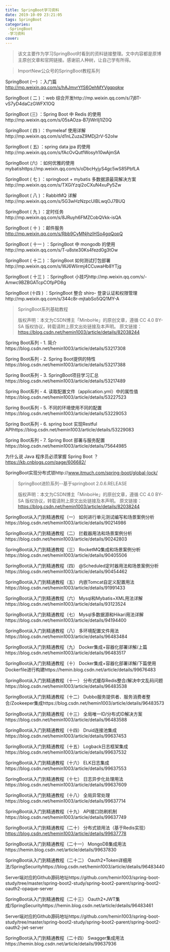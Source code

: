 ```yaml
---
title: SpringBoot学习资料
date: 2019-10-09 23:21:05
tags: SpringBoot
categories:
 -SpringBoot
 -学习资料
cover: 
---
```




> 该文主要作为学习SpringBoot时看到的资料链接整理。文中内容都是原博主原创文章和官网链接。感谢前人种树，让自己学有所得。

> ImportNew公众号的SpringBoot教程系列



SpringBoot (一) ：入门篇			http://mp.weixin.qq.com/s/hAJmvrYfS6OehMYVgqpqkw

SpringBoot ( 二 ) ：web 综合开发http://mp.weixin.qq.com/s/7jBT-vS7yD4daCzGWFX1OQ

SpringBoot (三) ：Spring Boot 中 Redis 的使用http://mp.weixin.qq.com/s/05sAOza-B7jlWrllj1lZ0Q

SpringBoot ( 四 ) ：thymeleaf 使用详解http://mp.weixin.qq.com/s/d1nLZuzaZ9MDj2rV-52oIw

SpringBoot ( 五) ：spring data jpa 的使用http://mp.weixin.qq.com/s/fAcOvQutfWosyh10wAjmSA

SpringBoot (六) ：如何优雅的使用 mybatishttps://mp.weixin.qq.com/s/oDbcHyjyS4gc5wS85PbfLA

SpringBoot ( 七 ) ：springboot + mybatis 多数据源最简解决方案http://mp.weixin.qq.com/s/TXGiYzqi2oCXuN4xuPy5Zw

SpringBoot ( 八 ) ：RabbitMQ 详解http://mp.weixin.qq.com/s/5G3wHzNzpcUlBLwqOJ7BUQ

SpringBoot ( 九 ) ：定时任务http://mp.weixin.qq.com/s/8JRuyh6FMZCobQVkk-isQA

SpringBoot ( 十 ) ：邮件服务	http://mp.weixin.qq.com/s/Rbb9CyMNjhzIHSo4gqQopQ

SpringBoot ( 十一 ) ：SpringBoot 中 mongodb 的使用http://mp.weixin.qq.com/s/T-u8ste30Ks4fezd0g3tOw

SpringBoot ( 十二 ) ：SpringBoot 如何测试打包部署http://mp.weixin.qq.com/s/WJ6WIirmj4CCuwaHb8YTjg

SpringBoot ( 十三 ) ：SpringBoot 小技巧http://mp.weixin.qq.com/s/-Amwc9BZBGATcpCOfpPD8g

SpringBoot (十四 ) ：SpringBoot 整合 shiro- 登录认证和权限管理http://mp.weixin.qq.com/s/344c8r-mjtabSo5QQ1MY-A



> SpringBoot系列基础教程
>
> 版权声明：本文为CSDN博主「MinboHe」的原创文章，遵循 CC 4.0 BY-SA 版权协议，转载请附上原文出处链接及本声明。
> 原文链接：https://blog.csdn.net/hemin1003/article/details/82038244					

Spring Boot系列 - 1. 简介https://blog.csdn.net/hemin1003/article/details/53217308

Spring Boot系列 - 2. Spring Boot提供的特性https://blog.csdn.net/hemin1003/article/details/53217388

Spring Boot系列 - 3. SpringBoot项目学习汇总https://blog.csdn.net/hemin1003/article/details/53217489

Spring Boot系列 - 4. 读取配置文件（application.yml）中的属性值https://blog.csdn.net/hemin1003/article/details/53227523

Spring Boot系列 - 5. 不同的环境使用不同的配置https://blog.csdn.net/hemin1003/article/details/53229053

Spring Boot系列 - 6. spring boot 实现Restful APIhttps://blog.csdn.net/hemin1003/article/details/53229083

Spring Boot系列 - 7. Spring Boot 部署与服务配置https://blog.csdn.net/hemin1003/article/details/75644985

为什么说 Java 程序员必须掌握 Spring Boot ？https://kb.cnblogs.com/page/606682/

SpringBoot实现分布式锁http://www.itmuch.com/spring-boot/global-lock/

> SpringBoot进阶系列--基于springboot 2.0.6.RELEASE
>
> 版权声明：本文为CSDN博主「MinboHe」的原创文章，遵循 CC 4.0 BY-SA 版权协议，转载请附上原文出处链接及本声明。
> 原文链接：https://blog.csdn.net/hemin1003/article/details/82038244

SpringBoot从入门到精通教程（一） 如何进行单元测试编写和场景案例分析https://blog.csdn.net/hemin1003/article/details/90214986

SpringBoot从入门到精通教程（二） 拦截器用法和场景案例分析https://blog.csdn.net/hemin1003/article/details/90242803

SpringBoot从入门到精通教程（三） RocketMQ集成和场景案例分析https://blog.csdn.net/hemin1003/article/details/90405506

SpringBoot从入门到精通教程（四） @Scheduled定时器用法和场景案例分析https://blog.csdn.net/hemin1003/article/details/90454462

SpringBoot从入门到精通教程（五） 内嵌Tomcat自定义配置用法https://blog.csdn.net/hemin1003/article/details/91991433

SpringBoot从入门到精通教程（六） Mysql和Mybatis+XML用法详解https://blog.csdn.net/hemin1003/article/details/93123524

SpringBoot从入门到精通教程（七） Mysql多数据源和Hikari用法详解https://blog.csdn.net/hemin1003/article/details/94194400

SpringBoot从入门到精通教程（八） 多环境配置文件用法https://blog.csdn.net/hemin1003/article/details/96483484

SpringBoot从入门到精通教程（九） Docker集成+容器化部署详解/上篇https://blog.csdn.net/hemin1003/article/details/96483517

SpringBoot从入门到精通教程（十） Docker集成+容器化部署详解/下篇使用Dockerfile进行构建https://hemin.blog.csdn.net/article/details/99676483

SpringBoot从入门到精通教程（十一） 分布式缓存Redis整合/解决中文乱码问题https://blog.csdn.net/hemin1003/article/details/96483538

SpringBoot从入门到精通教程（十二） Dubbo服务提供者、服务消费者整合/Zookeeper集成https://blog.csdn.net/hemin1003/article/details/96483573

SpringBoot从入门到精通教程（十三） 全局唯一ID/分布式ID解决方案https://blog.csdn.net/hemin1003/article/details/96483588

SpringBoot从入门到精通教程（十四） Druid连接池集成https://blog.csdn.net/hemin1003/article/details/99637453

SpringBoot从入门到精通教程（十五） Logback日志框架集成https://blog.csdn.net/hemin1003/article/details/99637532

SpringBoot从入门到精通教程（十六） ELK日志集成https://blog.csdn.net/hemin1003/article/details/99637553

SpringBoot从入门到精通教程（十七） 日志异步化处理用法https://blog.csdn.net/hemin1003/article/details/99637609

SpringBoot从入门到精通教程（十八） 全局异常处理https://blog.csdn.net/hemin1003/article/details/99637714

SpringBoot从入门到精通教程（十九） API接口防刷机制https://blog.csdn.net/hemin1003/article/details/99637749

SpringBoot从入门到精通教程（二十） 分布式锁用法（基于Redis实现）https://blog.csdn.net/hemin1003/article/details/99637778

SpringBoot从入门到精通教程（二十一） MongoDB集成用法https://hemin.blog.csdn.net/article/details/99637830

SpringBoot从入门到精通教程（二十二） Oauth2+Token详细用法/SpringSecurityhttps://blog.csdn.net/hemin1003/article/details/96483440

Server端对应的Github源码地址https://github.com/hemin1003/spring-boot-study/tree/master/spring-boot2-study/spring-boot2-parent/spring-boot2-oauth2-opaque-server

SpringBoot从入门到精通教程（二十三） Oauth2+JWT集成/SpringSecurityhttps://hemin.blog.csdn.net/article/details/96483461

Server端对应的Github源码地址https://github.com/hemin1003/spring-boot-study/tree/master/spring-boot2-study/spring-boot2-parent/spring-boot2-oauth2-jwt-server

SpringBoot从入门到精通教程（二十四） Swagger集成用法https://hemin.blog.csdn.net/article/details/99637936